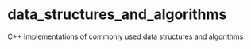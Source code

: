 # data_structures_and_algorithms
C++ Implementations of commonly used data structures and algorithms

